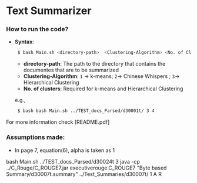 # Text Summarizer

### How to run the code?
- **Syntax**:
  ```sh
   $ bash Main.sh <directory-path>  <Clustering-Algorithm> <No. of Clusters> 
   ```
   - **directory-path**: The path to the directory that contains the documentes that are to be summarized
   - **Clustering-Algorithm**: ``1`` -> k-means; ``2``-> Chinese Whispers ; ``3``-> Hierarchical Clustering
   - **No. of clusters**: 		Required for k-means and Hierarchical Clustering

   e.g.,
  ```sh
   $ bash bash Main.sh ../TEST_docs_Parsed/d30001t/ 3 4
   ```

For more information check [README.pdf]


### Assumptions made:
- In page 7, equation(6), alpha is taken as 1




bash Main.sh ../TEST_docs_Parsed/d30024t 3
java -cp ../C_Rouge/C_ROUGE7.jar executiverouge.C_ROUGE7 "Byte based Summary/d30007t.summary"  ../Test_Summaries/d30007t/  1 A R
